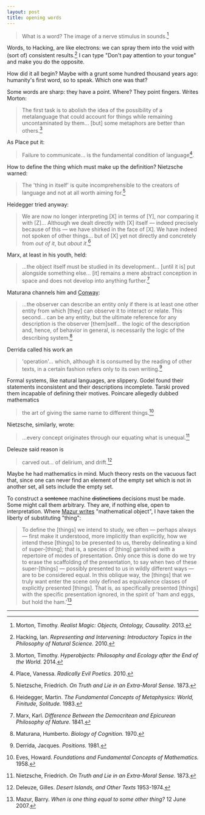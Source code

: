 ```yaml
---
layout: post
title: opening words
---
```


> What is a word? The image of a nerve stimulus in sounds.[^1]

Words, to Hacking, are like electrons: we can spray them into the void with (sort of) consistent results.[^2] I can type "Don't pay attention to your tongue" and make you do the opposite.

How did it all begin? Maybe with a grunt some hundred thousand years ago: humanity's first word, so to speak. Which one was that?

Some words are sharp: they have a point. Where? They point fingers. Writes Morton:

> The first task is to abolish the idea of the possibility of a metalanguage that could account for things while remaining uncontaminated by them... [but] some metaphors are better than others.[^3]

As Place put it:

> Failure to communicate... is the fundamental condition of language[^4].

How to define the thing which must make up the definition? Nietzsche warned:

> The 'thing in itself' is quite incomprehensible to the creators of language and not at all worth aiming for.[^5]

Heidegger tried anyway:

> We are now no longer interpreting [X] in terms of [Y], nor comparing it with [Z]... Although we dealt directly with [X] itself &mdash; indeed precisely because of this &mdash; we have shirked in the face of [X]. We have indeed not spoken of other things... but of [X] yet not directly and concretely from *out of it*, but *about it*.[^6]

Marx, at least in his youth, held:

> ...the object itself must be studied in its development... [until it is] put alongside something else... [it] remains a mere abstract conception in space and does not develop into anything further.[^7]

Maturana channels him and [Conway](https://en.wikipedia.org/wiki/Conway%27s_law):

> ...the observer can describe an entity only if there is at least one other entity from which [they] can observe it to interact or relate. This second... can be any entity, but the ultimate reference for any description is the observer [them]self... the logic of the description and, hence, of behavior in general, is necessarily the logic of the describing system.[^8]

Derrida called his work an

> 'operation'... which, although it is consumed by the reading of other texts, in a certain fashion refers only to its own writing.[^9]

Formal systems, like natural languages, are slippery. Godel found their statements inconsistent and their descriptions incomplete. Tarski proved them incapable of defining their motives. Poincare allegedly dubbed mathematics

> the art of giving the same name to different things.[^10]

Nietzsche, similarly, wrote:

> ...every concept originates through our equating what is unequal.[^5]

Deleuze said reason is

> carved out... of delirium, and drift.[^11]

Maybe he had mathematics in mind. Much theory rests on the vacuous fact that, since one can never find an element of the empty set which is not in another set, all sets include the empty set.

To construct a ~~sentence~~ machine ~~distinctions~~ decisions must be made. Some might call them arbitrary. They are, if nothing else, open to interpretation. Where [Mazur writes](http://abel.math.harvard.edu/~mazur/preprints/when_is_one.pdf) "mathematical object", I have taken the liberty of substituting "thing":

> To define the [things] we intend to study, we often &mdash; perhaps always &mdash; first make it understood, more implicitly than explicitly, how we intend these [things] to be presented to us, thereby delineating a kind of super-[thing]; that is, a species of [thing] garnished with a repertoire of modes of presentation. Only once this is done do we try to erase the scaffolding of the presentation, to say when two of these super-[things] &mdash; possibly presented to us in wildly different ways &mdash; are to be considered equal. In this oblique way, the [things] that we truly want enter the scene only defined as equivalence classes of explicitly presented [things]. That is, as specifically presented [things] with the specific presentation ignored, in the spirit of 'ham and eggs, but hold the ham.'[^12]

---

[^1]: Morton, Timothy. *Realist Magic: Objects, Ontology, Causality.* 2013.

[^2]: Hacking, Ian. *Representing and Intervening: Introductory Topics in the Philosophy of Natural Science.* 2010.

[^3]: Morton, Timothy. *Hyperobjects: Philosophy and Ecology after the End of the World.* 2014.

[^4]: Place, Vanessa. *Radically Evil Poetics.* 2010.

[^5]: Nietzsche, Friedrich. *On Truth and Lie in an Extra-Moral Sense.* 1873.

[^6]: Heidegger, Martin. *The Fundamental Concepts of Metaphysics: World, Finitude, Solitude.* 1983.

[^7]: Marx, Karl. *Difference Between the Democritean and Epicurean Philosophy of Nature.* 1841.

[^8]: Maturana, Humberto. *Biology of Cognition.* 1970.

[^9]: Derrida, Jacques. *Positions.* 1981.

[^10]: Eves, Howard. *Foundations and Fundamental Concepts of Mathematics.* 1958.

[^11]: Deleuze, Gilles. *Desert Islands, and Other Texts* 1953-1974.

[^12]: Mazur, Barry. *When is one thing equal to some other thing?* 12 June 2007.
